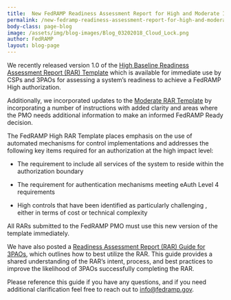 ```yaml
---
title:  New FedRAMP Readiness Assessment Report for High and Moderate Impact Systems
permalink: /new-fedramp-readiness-assessment-report-for-high-and-moderate-impact-systems/
body-class: page-blog
image: /assets/img/blog-images/Blog_03202018_Cloud_Lock.png
author: FedRAMP
layout: blog-page
---
```

We recently released version 1.0 of the [High Baseline Readiness Assessment Report (RAR) Template](https://www.fedramp.gov/assets/resources/templates/FedRAMP-High-RAR-Template.docx) which is available for immediate use by CSPs and 3PAOs for assessing a system’s readiness to achieve a FedRAMP High authorization.

Additionally, we incorporated updates to the [Moderate RAR Template](https://www.fedramp.gov/assets/resources/templates/FedRAMP-Moderate-RAR-Template.docx) by incorporating a number of instructions with added clarity and areas where the PMO needs additional information to make an informed FedRAMP Ready decision.

The FedRAMP High RAR Template places emphasis on the use of automated mechanisms for control implementations and addresses the following key items required for an authorization at the high impact level:

* The requirement to include all services of the system to reside within the authorization boundary

* The requirement for authentication mechanisms meeting eAuth Level 4 requirements

* High controls that have been identified as particularly challenging , either in terms of cost or technical complexity

All RARs submitted to the FedRAMP PMO must use this new version of the template immediately. 

We have also posted a [Readiness Assessment Report (RAR) Guide for 3PAOs](https://www.fedramp.gov/assets/resources/documents/3PAO_Readiness_Assessment_Report_Guide.pdf), which outlines how to best utilize the RAR. This guide provides a shared understanding of the RAR’s intent, process, and best practices to improve the likelihood of 3PAOs successfully completing the RAR.

Please reference this guide if you have any questions, and if you need additional clarification feel free to reach out to [info@fedramp.gov](mailto:info@fedramp.gov).

